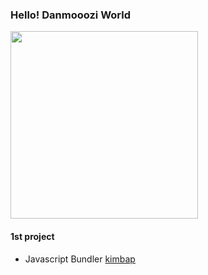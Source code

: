 ### Hello! Danmooozi World
<img src="https://github.com/danmooozi/.github/assets/20807197/cbe69e50-3210-4289-a144-c32bd81fb967" width="300px" height="300px" />

#### 1st project
- Javascript Bundler
[kimbap](https://www.npmjs.com/package/kimbap)
